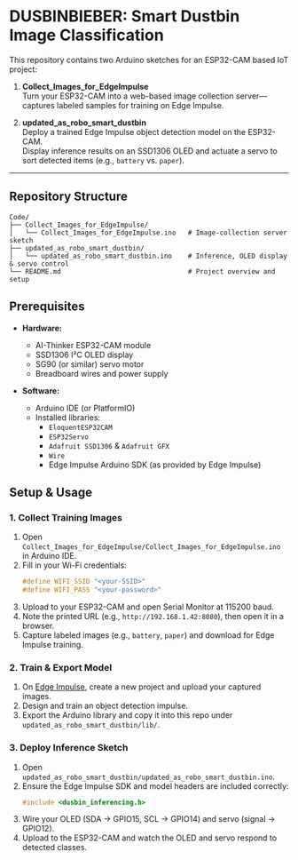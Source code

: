 # DUSBINBIEBER: Smart Dustbin Image Classification

This repository contains two Arduino sketches for an ESP32-CAM based IoT project:

1. **Collect_Images_for_EdgeImpulse**  
   Turn your ESP32-CAM into a web-based image collection server—captures labeled samples for training on Edge Impulse.

2. **updated_as_robo_smart_dustbin**  
   Deploy a trained Edge Impulse object detection model on the ESP32-CAM.  
   Display inference results on an SSD1306 OLED and actuate a servo to sort detected items (e.g., `battery` vs. `paper`).

---

## Repository Structure

```
Code/
├── Collect_Images_for_EdgeImpulse/
│   └── Collect_Images_for_EdgeImpulse.ino   # Image-collection server sketch
├── updated_as_robo_smart_dustbin/
│   └── updated_as_robo_smart_dustbin.ino    # Inference, OLED display & servo control
└── README.md                                # Project overview and setup
```

## Prerequisites

- **Hardware:**

  - AI-Thinker ESP32-CAM module
  - SSD1306 I²C OLED display
  - SG90 (or similar) servo motor
  - Breadboard wires and power supply

- **Software:**
  - Arduino IDE (or PlatformIO)
  - Installed libraries:
    - `EloquentESP32CAM`
    - `ESP32Servo`
    - `Adafruit SSD1306` & `Adafruit GFX`
    - `Wire`
    - Edge Impulse Arduino SDK (as provided by Edge Impulse)

## Setup & Usage

### 1. Collect Training Images

1. Open `Collect_Images_for_EdgeImpulse/Collect_Images_for_EdgeImpulse.ino` in Arduino IDE.
2. Fill in your Wi-Fi credentials:
   ```cpp
   #define WIFI_SSID "<your-SSID>"
   #define WIFI_PASS "<your-password>"
   ```
3. Upload to your ESP32-CAM and open Serial Monitor at 115200 baud.
4. Note the printed URL (e.g., `http://192.168.1.42:8080`), then open it in a browser.
5. Capture labeled images (e.g., `battery`, `paper`) and download for Edge Impulse training.

### 2. Train & Export Model

1. On [Edge Impulse](https://www.edgeimpulse.com), create a new project and upload your captured images.
2. Design and train an object detection impulse.
3. Export the Arduino library and copy it into this repo under `updated_as_robo_smart_dustbin/lib/`.

### 3. Deploy Inference Sketch

1. Open `updated_as_robo_smart_dustbin/updated_as_robo_smart_dustbin.ino`.
2. Ensure the Edge Impulse SDK and model headers are included correctly:
   ```cpp
   #include <dusbin_inferencing.h>
   ```
3. Wire your OLED (SDA → GPIO15, SCL → GPIO14) and servo (signal → GPIO12).
4. Upload to the ESP32-CAM and watch the OLED and servo respond to detected classes.

